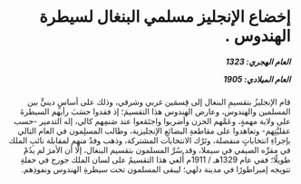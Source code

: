 <h1 dir="rtl">إخضاع الإنجليز مسلمي البنغال لسيطرة الهندوس .</h1>

<h5 dir="rtl">العام الهجري:  1323

العام الميلادي: 1905

</h5>

<p dir="rtl">قام الإنجليزُ بتقسيمِ البنغال إلى قِسمَين غربي وشرقي، وذلك على أساسٍ دينيٍّ بين المسلمين والهندوس، وعارض الهندوس هذا التقسيمَ؛ إذ فقدوا حسَبَ رأيهم السيطرةَ على ولاية مهمةٍ، وعَمَّهم الحزن وأضربوا واجتَمَعوا عند صَنمِهم كالي، إله التدمير -حسب عقليَّتِهم- وتعاهدوا على مقاطعةِ البضائعِ الإنجليزية، وطالب المسلِمون في العام التالي بإجراءِ انتخاباتٍ منفصلة، وتَرْك الانتخابات المشتركة، وذهب وفدٌ منهم لمقابلة نائبِ الملك في مقرِّه الصيفي في سيملا، وقد سُرَّ المسلمون بتقسيم البنغال، إلَّا أن الأمرَ لم يدُمْ طويلًا؛ ففي عام 1329هـ / 1911م أُلغي هذا التقسيمُ على لسان الملك جورج في حفلةِ تتويجه إمبراطورًا في مدينة دلهي؛ ليبقى المسلمون تحت سيطرةِ الهندوس ونفوذِهم.</p></br>
